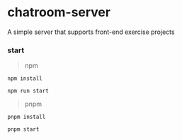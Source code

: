 # chatroom-server
A simple server that supports front-end exercise projects
### start
> npm
```
npm install

npm run start
```
> pnpm
```
pnpm install

pnpm start
```